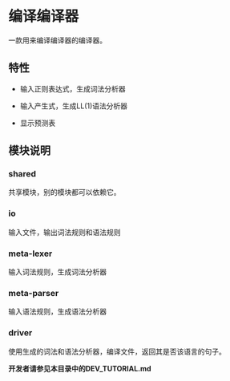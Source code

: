 # 编译编译器

一款用来编译编译器的编译器。

## 特性

- 输入正则表达式，生成词法分析器

- 输入产生式，生成LL(1)语法分析器

- 显示预测表

## 模块说明

### shared

共享模块，别的模块都可以依赖它。

### io

输入文件，输出词法规则和语法规则

### meta-lexer

输入词法规则，生成词法分析器

### meta-parser

输入语法规则，生成语法分析器

### driver

使用生成的词法和语法分析器，编译文件，返回其是否该语言的句子。

**开发者请参见本目录中的DEV_TUTORIAL.md**